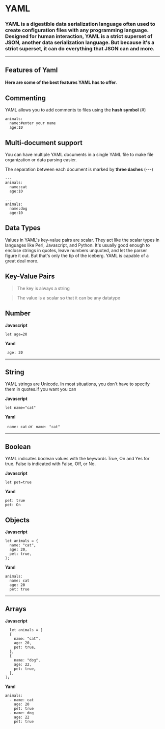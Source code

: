 # YAML

### YAML is a digestible data serialization language often used to create configuration files with any programming language. Designed for human interaction, YAML is a strict superset of JSON, another data serialization language. But because it's a strict superset, it can do everything that JSON can and more.

---

## Features of Yaml

#### Here are some of the best features YAML has to offer.

## Commenting

YAML allows you to add comments to files using the **hash symbol** (#)

```
animals:
  name:#enter your name
  age:10

```

## Multi-document support

You can have multiple YAML documents in a single YAML file to make file organization or data parsing easier.

The separation between each document is marked by **three dashes** (---)

```
---
animals:
  name:cat
  age:10

---
animals:
  name:dog
  age:10
```

## Data Types

Values in YAML's key-value pairs are scalar. They act like the scalar types in languages like Perl, Javascript, and Python. It's usually good enough to enclose strings in quotes, leave numbers unquoted, and let the parser figure it out. But that's only the tip of the iceberg. YAML is capable of a great deal more.

## Key-Value Pairs

> The key is always a string

> The value is a scalar so that it can be any datatype

## Number

**Javascript**

`let age=20`

**Yaml**

` age: 20`

---

## String

YAML strings are Unicode. In most situations, you don't have to specify them in quotes.if you want you can

**Javascript**

`let name="cat"`

**Yaml**

` name: cat` _or_ ` name: "cat"`

---

## Boolean

YAML indicates boolean values with the keywords True, On and Yes for true. False is indicated with False, Off, or No.

**Javascript**

`let pet=true`

**Yaml**

```
pet: true
pet: On
```

## Objects

**Javascript**

```
let animals = {
  name: "cat",
  age: 20,
  pet: true,
};

```

**Yaml**

```
animals:
  name: cat
  age: 20
  pet: true

```

---

## Arrays

**Javascript**

```
  let animals = [
  {
    name: "cat",
    age: 20,
    pet: true,
  },
  {
    name: "dog",
    age: 22,
    pet: true,
  },
];

```

**Yaml**

```
animals:
  - name: cat
    age: 20
    pet: true
  - name: dog
    age: 22
    pet: true

```
